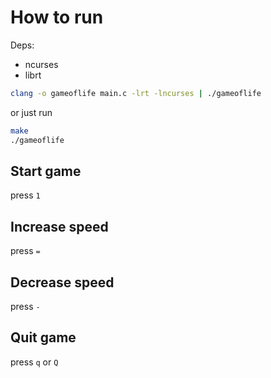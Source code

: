 # How to run

Deps:

- ncurses
- librt

```sh
clang -o gameoflife main.c -lrt -lncurses | ./gameoflife
```

or just run

```sh
make
./gameoflife
```

## Start game

press `1`

## Increase speed

press `=`

## Decrease speed

press `-`

## Quit game

press `q` or `Q`

